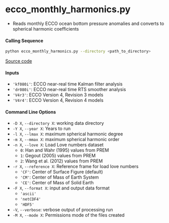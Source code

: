 ecco_monthly_harmonics.py
=========================

- Reads monthly ECCO ocean bottom pressure anomalies and converts to spherical harmonic coefficients

#### Calling Sequence
```bash
python ecco_monthly_harmonics.py --directory <path_to_directory>
```
[Source code](https://github.com/tsutterley/model-harmonics/blob/main/ECCO/ecco_monthly_harmonics.py)

#### Inputs
- `'kf080i'`: ECCO near-real time Kalman filter analysis
- `'dr080i'`: ECCO near-real time RTS smoother analysis
- `'V4r3'`: ECCO Version 4, Revision 3 models
- `'V4r4'`: ECCO Version 4, Revision 4 models

#### Command Line Options
- `-D X`, `--directory X`: working data directory
- `-Y X`, `--year X`: Years to run
- `-l X`, `--lmax X`: maximum spherical harmonic degree
- `-m X`, `--mmax X`: maximum spherical harmonic order
- `-n X`, `--love X`: Load Love numbers dataset
    * `0`: Han and Wahr (1995) values from PREM
    * `1`: Gegout (2005) values from PREM
    * `2`: Wang et al. (2012) values from PREM
- `-r X`, `--reference X`: Reference frame for load love numbers
    * `'CF'`: Center of Surface Figure (default)
    * `'CM'`: Center of Mass of Earth System
    * `'CE'`: Center of Mass of Solid Earth
- `-F X`, `--format X`: input and output data format
    * `'ascii'`
    * `'netCDF4'`
    * `'HDF5'`
- `-V`, `--verbose`: verbose output of processing run
- `-M X`, `--mode X`: Permissions mode of the files created
